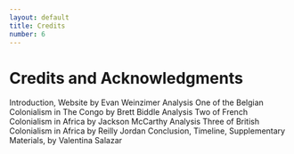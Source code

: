 ```yaml
---
layout: default
title: Credits
number: 6
---
```


# Credits and Acknowledgments
Introduction, Website by Evan Weinzimer
Analysis One of the Belgian Colonialism in The Congo by Brett Biddle 
Analysis Two of French Colonialism in Africa by Jackson McCarthy
Analysis Three of British Colonialism in Africa by Reilly Jordan
Conclusion, Timeline, Supplementary Materials, by Valentina Salazar
